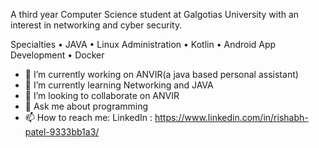 
A third year Computer Science student at Galgotias University with an interest in networking and cyber security.

Specialties
• JAVA
• Linux Administration
• Kotlin
• Android App Development 
• Docker 

- 🔭 I’m currently working on ANVIR(a java based personal assistant)
- 🌱 I’m currently learning Networking and JAVA
- 👯 I’m looking to collaborate on ANVIR
- 💬 Ask me about programming
- 📫 How to reach me: LinkedIn : https://www.linkedin.com/in/rishabh-patel-9333bb1a3/
